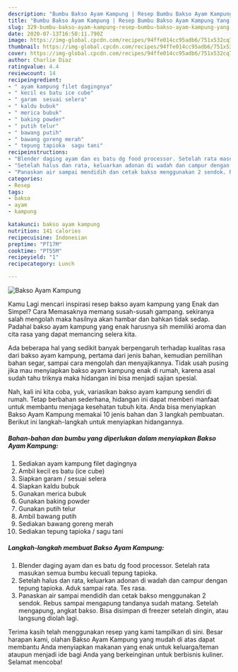 ```yaml
---
description: "Bumbu Bakso Ayam Kampung | Resep Bumbu Bakso Ayam Kampung Yang Paling Enak"
title: "Bumbu Bakso Ayam Kampung | Resep Bumbu Bakso Ayam Kampung Yang Paling Enak"
slug: 329-bumbu-bakso-ayam-kampung-resep-bumbu-bakso-ayam-kampung-yang-paling-enak
date: 2020-07-13T16:50:11.790Z
image: https://img-global.cpcdn.com/recipes/94ffe014cc95adb6/751x532cq70/bakso-ayam-kampung-foto-resep-utama.jpg
thumbnail: https://img-global.cpcdn.com/recipes/94ffe014cc95adb6/751x532cq70/bakso-ayam-kampung-foto-resep-utama.jpg
cover: https://img-global.cpcdn.com/recipes/94ffe014cc95adb6/751x532cq70/bakso-ayam-kampung-foto-resep-utama.jpg
author: Charlie Diaz
ratingvalue: 4.4
reviewcount: 14
recipeingredient:
- " ayam kampung filet dagingnya"
- " kecil es batu ice cube"
- " garam  sesuai selera"
- " kaldu bubuk"
- " merica bubuk"
- " baking powder"
- " putih telur"
- " bawang putih"
- " bawang goreng merah"
- " tepung tapioka  sagu tani"
recipeinstructions:
- "Blender daging ayam dan es batu dg food processor. Setelah rata masukan semua bumbu kecuali tepung tapioka."
- "Setelah halus dan rata, keluarkan adonan di wadah dan campur dengan tepung tapioka. Aduk sampai rata. Tes rasa."
- "Panaskan air sampai mendidih dan cetak bakso menggunakan 2 sendok. Rebus sampai mengapung tandanya sudah matang. Setelah mengapung, angkat bakso. Bisa disimpan di freezer setelah dingin, atau langsung diolah lagi."
categories:
- Resep
tags:
- bakso
- ayam
- kampung

katakunci: bakso ayam kampung 
nutrition: 141 calories
recipecuisine: Indonesian
preptime: "PT17M"
cooktime: "PT55M"
recipeyield: "1"
recipecategory: Lunch

---
```



![Bakso Ayam Kampung](https://img-global.cpcdn.com/recipes/94ffe014cc95adb6/751x532cq70/bakso-ayam-kampung-foto-resep-utama.jpg)

Kamu Lagi mencari inspirasi resep bakso ayam kampung yang Enak dan Simpel? Cara Memasaknya memang susah-susah gampang. sekiranya salah mengolah maka hasilnya akan hambar dan bahkan tidak sedap. Padahal bakso ayam kampung yang enak harusnya sih memiliki aroma dan cita rasa yang dapat memancing selera kita.

Ada beberapa hal yang sedikit banyak berpengaruh terhadap kualitas rasa dari bakso ayam kampung, pertama dari jenis bahan, kemudian pemilihan bahan segar, sampai cara mengolah dan menyajikannya. Tidak usah pusing jika mau menyiapkan bakso ayam kampung enak di rumah, karena asal sudah tahu triknya maka hidangan ini bisa menjadi sajian spesial.




Nah, kali ini kita coba, yuk, variasikan bakso ayam kampung sendiri di rumah. Tetap berbahan sederhana, hidangan ini dapat memberi manfaat untuk membantu menjaga kesehatan tubuh kita. Anda bisa menyiapkan Bakso Ayam Kampung memakai 10 jenis bahan dan 3 langkah pembuatan. Berikut ini langkah-langkah untuk menyiapkan hidangannya.

<!--inarticleads1-->

##### Bahan-bahan dan bumbu yang diperlukan dalam menyiapkan Bakso Ayam Kampung:

1. Sediakan  ayam kampung filet dagingnya
1. Ambil  kecil es batu (ice cube)
1. Siapkan  garam / sesuai selera
1. Siapkan  kaldu bubuk
1. Gunakan  merica bubuk
1. Gunakan  baking powder
1. Gunakan  putih telur
1. Ambil  bawang putih
1. Sediakan  bawang goreng merah
1. Sediakan  tepung tapioka / sagu tani




<!--inarticleads2-->

##### Langkah-langkah membuat Bakso Ayam Kampung:

1. Blender daging ayam dan es batu dg food processor. Setelah rata masukan semua bumbu kecuali tepung tapioka.
1. Setelah halus dan rata, keluarkan adonan di wadah dan campur dengan tepung tapioka. Aduk sampai rata. Tes rasa.
1. Panaskan air sampai mendidih dan cetak bakso menggunakan 2 sendok. Rebus sampai mengapung tandanya sudah matang. Setelah mengapung, angkat bakso. Bisa disimpan di freezer setelah dingin, atau langsung diolah lagi.




Terima kasih telah menggunakan resep yang kami tampilkan di sini. Besar harapan kami, olahan Bakso Ayam Kampung yang mudah di atas dapat membantu Anda menyiapkan makanan yang enak untuk keluarga/teman ataupun menjadi ide bagi Anda yang berkeinginan untuk berbisnis kuliner. Selamat mencoba!
